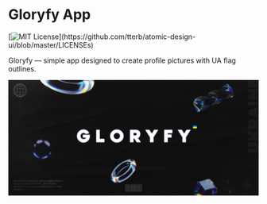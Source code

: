 # Gloryfy App

[![MIT License](https://img.shields.io/apm/l/atomic-design-ui.svg?)](https://github.com/tterb/atomic-design-ui/blob/master/LICENSEs)

Gloryfy — simple app designed to create profile pictures with UA flag outlines.

![Gloryfy Image](/readmeImage.png)